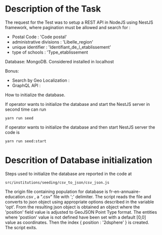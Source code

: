 # Description of the Task

The request for the Test was to setup a REST API in NodeJS using NestJS framework, where pagination must be allowed and search for :

- Postal Code : 'Code postal'
- administrative divisions : 'Libelle_region'  
- unique identifier : 'Identifiant_de_l_etablissement'
- type of schools : 'Type_etablissement

Database:
MongoDB. Considered installed in localhost

Bonus:
- Search by Geo Localization : 
- GraphQL API : 

How to initialize the database.

If operator wants to initialize the database and start the NestJS server in second time can run 

<code>yarn run seed</code>

if operator wants to initialize the database and then start NestJS server the code is

<code>yarn run seed:start</code>

# Descrition of Database initialization

Steps used to initialize the database are reported in the code at 

<code>src/institutions/seeding/csv_to_json/csv_json.js</code>

The origin file containing population for database is fr-en-annuaire-education.csv , a ".csv" file with ';' delimiter.
The script reads the file and converts to json object using appropriate options described in the variable 'opt'.
From the resulting json object is obtained an object where the 'position' field value is adjusted to GeoJSON Point Type format.
The entities where 'postiion' value is not defined have been set with a default [0,0] value as coordinates.
Then the index { position : '2dsphere' } is created.
The script exits.


